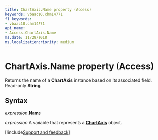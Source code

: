 ```yaml
---
title: ChartAxis.Name property (Access)
keywords: vbaac10.chm14771
f1_keywords:
- vbaac10.chm14771
api_name:
- Access.ChartAxis.Name
ms.date: 11/28/2018
ms.localizationpriority: medium
---
```



# ChartAxis.Name property (Access)

Returns the name of a **ChartAxis** instance based on its associated field. Read-only **String**.


## Syntax

_expression_.**Name**

_expression_ A variable that represents a **[ChartAxis](Access.ChartAxis.md)** object.

[!include[Support and feedback](~/includes/feedback-boilerplate.md)]